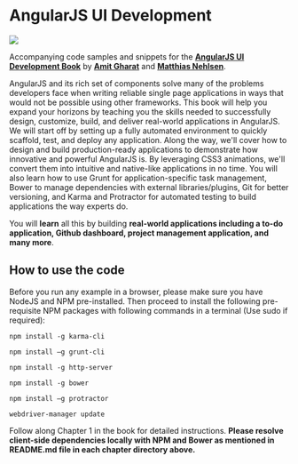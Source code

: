 AngularJS UI Development
=============================================

[<img src="https://dgdsbygo8mp3h.cloudfront.net/sites/default/files/imagecache/ppv4_main_book_cover/8472OS_AngularJS%20UI%20Development_cov.jpg"/>](https://www.packtpub.com/web-development/angularjs-ui-development)

Accompanying code samples and snippets for the **[AngularJS UI Development Book](https://www.packtpub.com/web-development/angularjs-ui-development)** by **[Amit Gharat](https://github.com/codef0rmer)** and **[Matthias Nehlsen](https://github.com/matthiasn)**.

AngularJS and its rich set of components solve many of the problems developers face when writing reliable single page applications in ways that would not be possible using other frameworks. This book will help you expand your horizons by teaching you the skills needed to successfully design, customize, build, and deliver real-world applications in AngularJS. We will start off by setting up a fully automated environment to quickly scaffold, test, and deploy any application. Along the way, we'll cover how to design and build production-ready applications to demonstrate how innovative and powerful AngularJS is. By leveraging CSS3 animations, we'll convert them into intuitive and native-like applications in no time. You will also learn how to use Grunt for application-specific task management, Bower to manage dependencies with external libraries/plugins, Git for better versioning, and Karma and Protractor for automated testing to build applications the way experts do.

You will **learn** all this by building **real-world applications including a to-do application, Github dashboard, project management application, and many more**.

## How to use the code
Before you run any example in a browser, please make sure you have NodeJS and NPM pre-installed. Then proceed to install the following pre-requisite NPM packages with following commands in a terminal (Use sudo if required):

    npm install -g karma-cli

    npm install –g grunt-cli

    npm install -g http-server

    npm install -g bower

    npm install –g protractor

    webdriver-manager update

Follow along Chapter 1 in the book for detailed instructions. **Please resolve client-side dependencies locally with NPM and Bower as mentioned in README.md file in each chapter directory above.**
